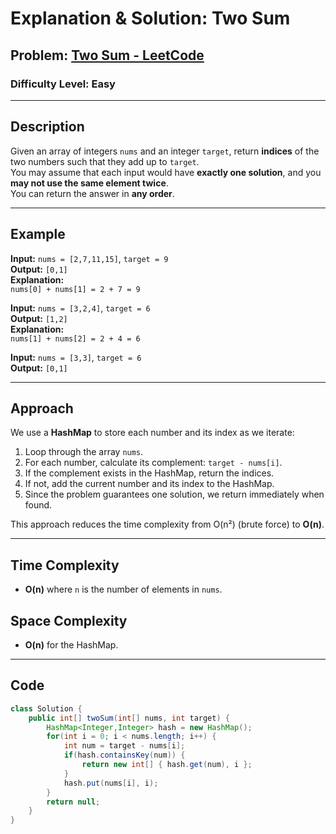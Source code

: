 # **Explanation & Solution: Two Sum**

## **Problem:** [Two Sum - LeetCode](https://leetcode.com/problems/two-sum)

### **Difficulty Level:** Easy

---

## **Description**  
Given an array of integers `nums` and an integer `target`, return **indices** of the two numbers such that they add up to `target`.  
You may assume that each input would have **exactly one solution**, and you **may not use the same element twice**.  
You can return the answer in **any order**.

---

## **Example**

**Input:** `nums = [2,7,11,15]`, `target = 9`  
**Output:** `[0,1]`  
**Explanation:**  
`nums[0] + nums[1] = 2 + 7 = 9`

**Input:** `nums = [3,2,4]`, `target = 6`  
**Output:** `[1,2]`  
**Explanation:**  
`nums[1] + nums[2] = 2 + 4 = 6`

**Input:** `nums = [3,3]`, `target = 6`  
**Output:** `[0,1]`

---

## **Approach**

We use a **HashMap** to store each number and its index as we iterate:

1. Loop through the array `nums`.
2. For each number, calculate its complement: `target - nums[i]`.
3. If the complement exists in the HashMap, return the indices.
4. If not, add the current number and its index to the HashMap.
5. Since the problem guarantees one solution, we return immediately when found.

This approach reduces the time complexity from O(n²) (brute force) to **O(n)**.

---

## **Time Complexity**
- **O(n)** where `n` is the number of elements in `nums`.

## **Space Complexity**
- **O(n)** for the HashMap.

---

## **Code**

```java
class Solution {
    public int[] twoSum(int[] nums, int target) {
        HashMap<Integer,Integer> hash = new HashMap();
        for(int i = 0; i < nums.length; i++) {
            int num = target - nums[i];
            if(hash.containsKey(num)) {
                return new int[] { hash.get(num), i };
            }
            hash.put(nums[i], i);
        }
        return null;
    }
}
